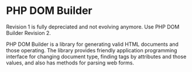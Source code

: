 # PHP DOM Builder

Revision 1 is fully depreciated and not evolving anymore. Use PHP DOM Builder Revision 2.

PHP DOM Builder is a library for generating valid HTML documents and those operating. The library provides friendly application programming interface for changing document type, finding tags by attributes and those values, and also has methods for parsing web forms.

